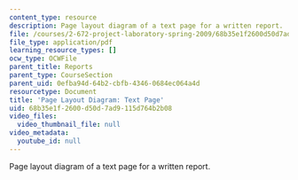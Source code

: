 ```yaml
---
content_type: resource
description: Page layout diagram of a text page for a written report.
file: /courses/2-672-project-laboratory-spring-2009/68b35e1f2600d50d7ad9115d764b2b08_text.pdf
file_type: application/pdf
learning_resource_types: []
ocw_type: OCWFile
parent_title: Reports
parent_type: CourseSection
parent_uid: 0efba94d-64b2-cbfb-4346-0684ec064a4d
resourcetype: Document
title: 'Page Layout Diagram: Text Page'
uid: 68b35e1f-2600-d50d-7ad9-115d764b2b08
video_files:
  video_thumbnail_file: null
video_metadata:
  youtube_id: null
---
```

Page layout diagram of a text page for a written report.

